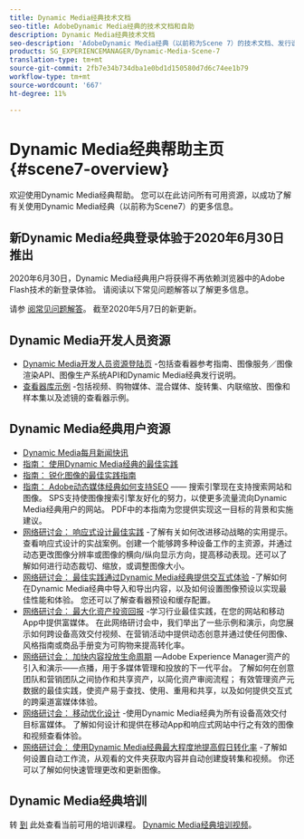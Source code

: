 ```yaml
---
title: Dynamic Media经典技术文档
seo-title: AdobeDynamic Media经典的技术文档和自助
description: Dynamic Media经典技术文档
seo-description: 'AdobeDynamic Media经典（以前称为Scene 7）的技术文档、发行说明和自助资料 '
products: SG_EXPERIENCEMANAGER/Dynamic-Media-Scene-7
translation-type: tm+mt
source-git-commit: 2fb7e34b734dba1e0bd1d150580d7d6c74ee1b79
workflow-type: tm+mt
source-wordcount: '667'
ht-degree: 11%

---
```



# Dynamic Media经典帮助主页 {#scene7-overview}

欢迎使用Dynamic Media经典帮助。 您可以在此访问所有可用资源，以成功了解有关使用Dynamic Media经典（以前称为Scene7）的更多信息。

## 新Dynamic Media经典登录体验于2020年6月30日推出

2020年6月30日，Dynamic Media经典用户将获得不再依赖浏览器中的Adobe Flash技术的新登录体验。 请阅读以下常见问题解答以了解更多信息。

请参 [阅常见问题解答](new-ui-2020.md)。 截至2020年5月7日的新更新。

## Dynamic Media开发人员资源

* [Dynamic Media开发人员资源登陆页](https://docs.adobe.com/content/help/en/dynamic-media-developer-resources/landing/home.html) -包括查看器参考指南、图像服务／图像渲染API、图像生产系统API和Dynamic Media经典发行说明。
* [查看器库示例](https://landing.adobe.com/zh-Hans/na/dynamic-media/ctir-2755/live-demos.html) -包括视频、购物媒体、混合媒体、旋转集、内联缩放、图像和样本集以及滤镜的查看器示例。

## Dynamic Media经典用户资源

* [Dynamic Media每月新闻快讯](dynamic-media-newsletter.md)
* [指南： 使用Dynamic Media经典的最佳实践](https://www.adobe.com/content/dam/www/us/en/marketing/experience-manager-assets/dynamic-media/adobe-dynamic-media-classic-best-practices-guide.pdf)
* [指南： 锐化图像的最佳实践指南](/help/assets/s7_sharpening_images.pdf)
* [指南： Adobe动态媒体经典如何支持SEO](/help/assets/s7_seo.pdf) —— 搜索引擎现在支持搜索网站和图像。 SPS支持使图像搜索引擎友好化的努力，以使更多流量流向Dynamic Media经典用户的网站。 PDF中的本指南为您提供实现这一目标的背景和实施建议。
* [网络研讨会： 响应式设计最佳实践](http://offers.adobe.com/en/na/marketing/landings/_40458_responsive_design_live_on_demand_webinar.html) -了解有关如何改进移动战略的实用提示。 查看响应式设计的实战案例。创建一个能够跨多种设备工作的主资源，并通过动态更改图像分辨率或图像的横向/纵向显示方向，提高移动表现。还可以了解如何进行动态裁切、缩放，或调整图像大小。
* [网络研讨会： 最佳实践通过Dynamic Media经典提供交互式体验](http://seminars.adobeconnect.com/p7wb8ej3u6d/) -了解如何在Dynamic Media经典中导入和导出内容，以及如何设置图像预设以实现最佳性能和体验。 您还可以了解查看器预设和缓存配置。
* [网络研讨会： 最大化资产投资回报](https://adobecustomersuccess.adobeconnect.com/p5ar3hfrrec/?launcher=false&amp;fcsContent=true&amp;pbMode=normal&amp;proto=true) -学习行业最佳实践，在您的网站和移动App中提供富媒体。 在此网络研讨会中，我们举出了一些示例和演示，向您展示如何跨设备高效交付视频、在营销活动中提供动态创意并通过使任何图像、风格指南或商品手册变为可购物来提高转化率。
* [网络研讨会： 加快内容投放生命周期](https://adobecustomersuccess.adobeconnect.com/p88ducm9pqv/) —Adobe Experience Manager资产的引入和演示——点播，用于多媒体管理和投放的下一代平台。 了解如何在创意团队和营销团队之间协作和共享资产，以简化资产审阅流程； 有效管理资产元数据的最佳实践，使资产易于查找、使用、重用和共享，以及如何提供交互式的跨渠道富媒体体验。
* [网络研讨会： 移动优化设计](https://adobecustomersuccess.adobeconnect.com/p6oqd3wydif/?launcher=false&amp;fcsContent=true&amp;pbMode=normal&amp;proto=true) -使用Dynamic Media经典为所有设备高效交付目标富媒体。 了解如何设计和提供在移动App和响应式网站中行之有效的图像和视频查看体验。
* [网络研讨会： 使用Dynamic Media经典最大程度地提高假日转化率](https://adobecustomersuccess.adobeconnect.com/p32n1yr85c9/?proto=true) -了解如何设置自动工作流，从观看的文件夹获取内容并自动创建旋转集和视频。 你还可以了解如何快速管理更改和更新图像。

## Dynamic Media经典培训

转 [到](http://training.adobe.com/training/courses.html#product=adobe-scene7) 此处查看当前可用的培训课程。
[Dynamic Media经典培训视频](/help/training-videos.md)。
